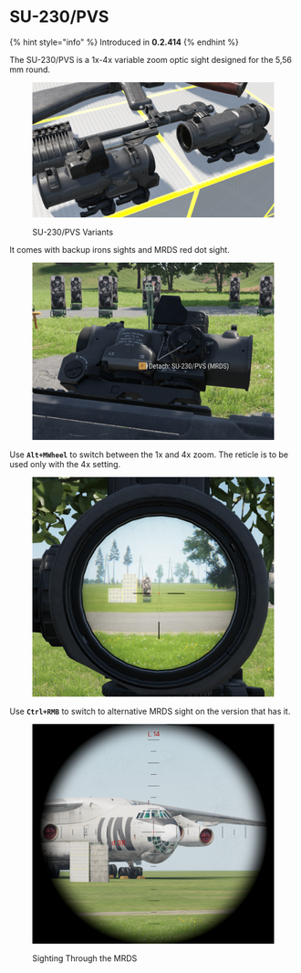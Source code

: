 # SU-230/PVS

{% hint style="info" %}
Introduced in **0.2.414**
{% endhint %}

The SU-230/PVS is a 1x-4x variable zoom optic sight designed for the 5,56 mm round.

<figure><img src="../../../../.gitbook/assets/image (1) (1) (3) (1) (1).png" alt=""><figcaption><p>SU-230/PVS Variants</p></figcaption></figure>

It comes with backup irons sights and MRDS red dot sight.

<figure><img src="../../../../.gitbook/assets/image (14) (1).png" alt=""><figcaption></figcaption></figure>

Use **`Alt+MWheel`** to switch between the 1x and 4x zoom. The reticle is to be used only with the 4x setting.

<figure><img src="../../../../.gitbook/assets/image (13) (1).png" alt=""><figcaption></figcaption></figure>

Use **`Ctrl+RMB`** to switch to alternative MRDS sight on the version that has it.

<figure><img src="../../../../.gitbook/assets/image (16).png" alt=""><figcaption><p>Sighting Through the MRDS</p></figcaption></figure>
